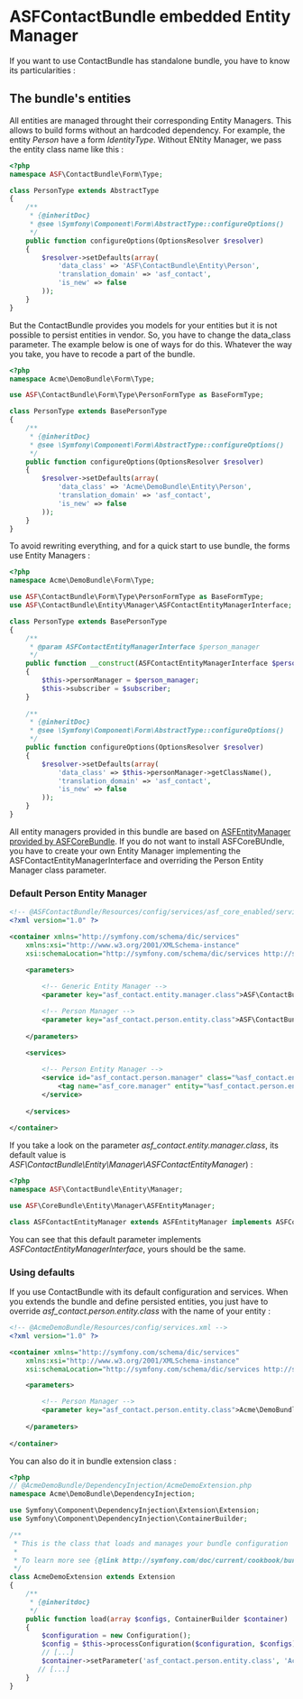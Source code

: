 # ASFContactBundle embedded Entity Manager

If you want to use ContactBundle has standalone bundle, you have to know its particularities :

## The bundle's entities

All entities are managed throught their corresponding Entity Managers. This allows to build forms without an hardcoded dependency. For example, the entity *Person* have a form *IdentityType*. Without ENtity Manager, we pass the entity class name like this :

```php
<?php
namespace ASF\ContactBundle\Form\Type;

class PersonType extends AbstractType
{
	/**
	 * {@inheritDoc}
	 * @see \Symfony\Component\Form\AbstractType::configureOptions()
	 */
	public function configureOptions(OptionsResolver $resolver)
	{
		$resolver->setDefaults(array(
			'data_class' => 'ASF\ContactBundle\Entity\Person',
			'translation_domain' => 'asf_contact',
			'is_new' => false
		));
	}
}
```

But the ContactBundle provides you models for your entities but it is not possible to persist entities in vendor. So, you have to change the data_class parameter. The example below is one of ways for do this. Whatever the way you take, you have to recode a part of the bundle.

```php
<?php
namespace Acme\DemoBundle\Form\Type;

use ASF\ContactBundle\Form\Type\PersonFormType as BaseFormType;

class PersonType extends BasePersonType
{
	/**
	 * {@inheritDoc}
	 * @see \Symfony\Component\Form\AbstractType::configureOptions()
	 */
	public function configureOptions(OptionsResolver $resolver)
	{
		$resolver->setDefaults(array(
			'data_class' => 'Acme\DemoBundle\Entity\Person',
			'translation_domain' => 'asf_contact',
			'is_new' => false
		));
	}
}
```

To avoid rewriting everything, and for a quick start to use bundle, the forms use Entity Managers :

```php
<?php
namespace Acme\DemoBundle\Form\Type;

use ASF\ContactBundle\Form\Type\PersonFormType as BaseFormType;
use ASF\ContactBundle\Entity\Manager\ASFContactEntityManagerInterface;

class PersonType extends BasePersonType
{
	/**
     * @param ASFContactEntityManagerInterface $person_manager
     */
    public function __construct(ASFContactEntityManagerInterface $person_manager, EventSubscriberInterface $subscriber)
    {
        $this->personManager = $person_manager;
        $this->subscriber = $subscriber;
    }
    
	/**
	 * {@inheritDoc}
	 * @see \Symfony\Component\Form\AbstractType::configureOptions()
	 */
	public function configureOptions(OptionsResolver $resolver)
	{
		$resolver->setDefaults(array(
			'data_class' => $this->personManager->getClassName(),
			'translation_domain' => 'asf_contact',
			'is_new' => false
		));
	}
}
```

All entity managers provided in this bundle are based on [ASFEntityManager provided by ASFCoreBundle](https://github.com/artscorestudio/core-bundle/blob/master/Resources/doc/entity-manager.md). If you do not want to install ASFCoreBUndle, you have to create your own Entity Manager implementing the ASFContactEntityManagerInterface and overriding the Person Entity Manager class parameter.

### Default Person Entity Manager
```xml
<!-- @ASFContactBundle/Resources/config/services/asf_core_enabled/services.xml -->
<?xml version="1.0" ?>

<container xmlns="http://symfony.com/schema/dic/services"
    xmlns:xsi="http://www.w3.org/2001/XMLSchema-instance"
    xsi:schemaLocation="http://symfony.com/schema/dic/services http://symfony.com/schema/dic/services/services-1.0.xsd">

	<parameters>
    	
    	<!-- Generic Entity Manager -->
    	<parameter key="asf_contact.entity.manager.class">ASF\ContactBundle\Entity\Manager\ASFContactEntityManager</parameter>

		<!-- Person Manager -->
		<parameter key="asf_contact.person.entity.class">ASF\ContactBundle\Entity\Person</parameter>
    	
    </parameters>

    <services>
    
        <!-- Person Entity Manager -->
        <service id="asf_contact.person.manager" class="%asf_contact.entity.manager.class%">
            <tag name="asf_core.manager" entity="%asf_contact.person.entity.class%" />
        </service>
        
    </services>
    
</container>
```

If you take a look on the parameter *asf_contact.entity.manager.class*, its default value is *ASF\ContactBundle\Entity\Manager\ASFContactEntityManager*) :

```php
<?php
namespace ASF\ContactBundle\Entity\Manager;

use ASF\CoreBundle\Entity\Manager\ASFEntityManager;

class ASFContactEntityManager extends ASFEntityManager implements ASFContactEntityManagerInterface {}
```

You can see that this default parameter implements *ASFContactEntityManagerInterface*, yours should be the same.

### Using defaults

If you use ContactBundle with its default configuration and services. When you extends the bundle and define persisted entities, you just have to override  *asf_contact.person.entity.class* with the name of your entity :

```xml
<!-- @AcmeDemoBundle/Resources/config/services.xml -->
<?xml version="1.0" ?>

<container xmlns="http://symfony.com/schema/dic/services"
    xmlns:xsi="http://www.w3.org/2001/XMLSchema-instance"
    xsi:schemaLocation="http://symfony.com/schema/dic/services http://symfony.com/schema/dic/services/services-1.0.xsd">

	<parameters>

		<!-- Person Manager -->
		<parameter key="asf_contact.person.entity.class">Acme\DemoBundle\Entity\Person</parameter>
    	
    </parameters>
    
</container>
```

You can also do it in bundle extension class :

```php
<?php
// @AcmeDemoBundle/DependencyInjection/AcmeDemoExtension.php
namespace Acme\DemoBundle\DependencyInjection;

use Symfony\Component\DependencyInjection\Extension\Extension;
use Symfony\Component\DependencyInjection\ContainerBuilder;

/**
 * This is the class that loads and manages your bundle configuration
 *
 * To learn more see {@link http://symfony.com/doc/current/cookbook/bundles/extension.html}
 */
class AcmeDemoExtension extends Extension
{
    /**
     * {@inheritdoc}
     */
    public function load(array $configs, ContainerBuilder $container)
    {
        $configuration = new Configuration();
	    $config = $this->processConfiguration($configuration, $configs);
		// [...]
	    $container->setParameter('asf_contact.person.entity.class', 'Acme\DemoBundle\Entity\Person');
	   // [...]
    }
}
```
